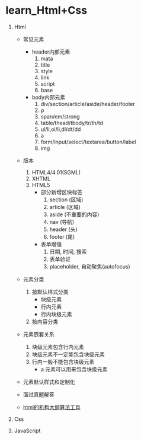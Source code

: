 # learn_Html+Css


01. Html
    - 常见元素
        - header内部元素
            01. mata
            02. title
            03. style
            04. link
            05. script
            06. base
        - body内部元素
            01. div/section/article/aside/header/footer
            02. p
            03. span/em/strong
            04. table/thead/tbody/tr/th/td
            05. ul/li,ol/li,dl/dt/dd
            06. a
            07. form/input/select/textarea/button/label
            08. img
    - 版本
        01. HTML4/4.01(SGML)
        02. XHTML
        03. HTML5
            - 部分新增区块标签
                01. section (区域)
                02. article (区域)
                03. aside   (不重要的内容)
                04. nav     (导航)
                05. header  (头)
                06. footer  (尾)
            - 表单增强
                01. 日期, 时间, 搜索
                02. 表单验证
                03. placeholder, 自动聚焦(autofocus)

    - 元素分类
        01. 按默认样式分类
            - 块级元素
            - 行内元素
            - 行内块级元素
        02. 按内容分类
    - 元素嵌套关系
        01. 块级元素包含行内元素
        02. 块级元素不一定能包含块级元素
        03. 行内一般不能包含块级元素
            - a 元素可以用来包含块级元素
    - 元素默认样式和定制化
    - 面试真题解答
    - [html的机构大纲算法工具](https://github.com/h5o/h5o.github.io)

02. Css

03. JavaScript